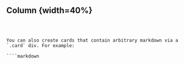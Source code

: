 ## Column {width=40%}

```{python}
```

```{python}
```
````

You can also create cards that contain arbitrary markdown via a `.card` div. For example:

````markdown
